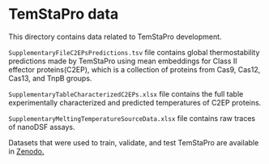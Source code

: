# TemStaPro data

This directory contains data related to TemStaPro development.

`SupplementaryFileC2EPsPredictions.tsv` file contains global 
thermostability predictions made by TemStaPro using mean embeddings 
for Class II effector proteins(C2EP), which is a collection of 
proteins from Cas9, Cas12, Cas13, and TnpB groups.

`SupplementaryTableCharacterizedC2EPs.xlsx` file contains the 
full table experimentally characterized and predicted temperatures 
of C2EP proteins.

`SupplementaryMeltingTemperatureSourceData.xlsx` file contains 
raw traces of nanoDSF assays.

Datasets that were used to train, validate, and test TemStaPro are 
available in  [Zenodo.](https://doi.org/10.5281/zenodo.7743637) 
 
